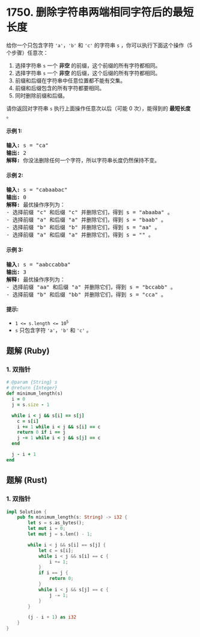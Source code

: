 # 1750. 删除字符串两端相同字符后的最短长度
给你一个只包含字符 `'a'`，`'b'` 和 `'c'` 的字符串 `s` ，你可以执行下面这个操作（5 个步骤）任意次：
1. 选择字符串 `s` 一个 **非空** 的前缀，这个前缀的所有字符都相同。
2. 选择字符串 `s` 一个 **非空** 的后缀，这个后缀的所有字符都相同。
3. 前缀和后缀在字符串中任意位置都不能有交集。
4. 前缀和后缀包含的所有字符都要相同。
5. 同时删除前缀和后缀。

请你返回对字符串 `s` 执行上面操作任意次以后（可能 0 次），能得到的 **最短长度** 。

#### 示例 1:
<pre>
<strong>输入:</strong> s = "ca"
<strong>输出:</strong> 2
<strong>解释:</strong> 你没法删除任何一个字符，所以字符串长度仍然保持不变。
</pre>

#### 示例 2:
<pre>
<strong>输入:</strong> s = "cabaabac"
<strong>输出:</strong> 0
<strong>解释:</strong> 最优操作序列为：
- 选择前缀 "c" 和后缀 "c" 并删除它们，得到 s = "abaaba" 。
- 选择前缀 "a" 和后缀 "a" 并删除它们，得到 s = "baab" 。
- 选择前缀 "b" 和后缀 "b" 并删除它们，得到 s = "aa" 。
- 选择前缀 "a" 和后缀 "a" 并删除它们，得到 s = "" 。
</pre>

#### 示例 3:
<pre>
<strong>输入:</strong> s = "aabccabba"
<strong>输出:</strong> 3
<strong>解释:</strong> 最优操作序列为：
- 选择前缀 "aa" 和后缀 "a" 并删除它们，得到 s = "bccabb" 。
- 选择前缀 "b" 和后缀 "bb" 并删除它们，得到 s = "cca" 。
</pre>

#### 提示:
* <code>1 <= s.length <= 10<sup>5</sup></code>
* `s` 只包含字符 `'a'`，`'b'` 和 `'c'` 。

## 题解 (Ruby)

### 1. 双指针
```Ruby
# @param {String} s
# @return {Integer}
def minimum_length(s)
  i = 0
  j = s.size - 1

  while i < j && s[i] == s[j]
    c = s[i]
    i += 1 while i < j && s[i] == c
    return 0 if i == j
    j -= 1 while i < j && s[j] == c
  end

  j - i + 1
end
```

## 题解 (Rust)

### 1. 双指针
```Rust
impl Solution {
    pub fn minimum_length(s: String) -> i32 {
        let s = s.as_bytes();
        let mut i = 0;
        let mut j = s.len() - 1;

        while i < j && s[i] == s[j] {
            let c = s[i];
            while i < j && s[i] == c {
                i += 1;
            }
            if i == j {
                return 0;
            }
            while i < j && s[j] == c {
                j -= 1;
            }
        }

        (j - i + 1) as i32
    }
}
```
